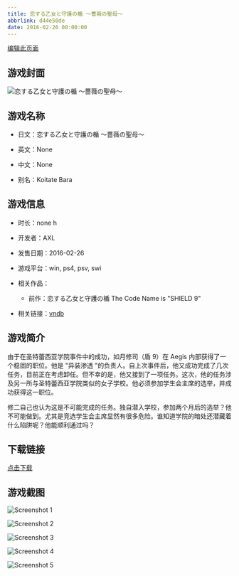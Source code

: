 ```yaml
---
title: 恋する乙女と守護の楯 ～薔薇の聖母～
abbrlink: d44e50de
date: 2016-02-26 00:00:00
---
```

[编辑此页面](https://github.com/ACG-3/ADV3-source/blob/main/source/_posts/%E6%81%8B%E3%81%99%E3%82%8B%E4%B9%99%E5%A5%B3%E3%81%A8%E5%AE%88%E8%AD%B7%E3%81%AE%E6%A5%AF%20%EF%BD%9E%E8%96%94%E8%96%87%E3%81%AE%E8%81%96%E6%AF%8D%EF%BD%9E.md)

## 游戏封面

![恋する乙女と守護の楯 ～薔薇の聖母～](https://pan.timero.xyz/d/onedrive/img_lib_001/%E6%81%8B%E3%81%99%E3%82%8B%E4%B9%99%E5%A5%B3%E3%81%A8%E5%AE%88%E8%AD%B7%E3%81%AE%E6%A5%AF%20%EF%BD%9E%E8%96%94%E8%96%87%E3%81%AE%E8%81%96%E6%AF%8D%EF%BD%9E_cover.avif)


## 游戏名称

- 日文：恋する乙女と守護の楯 ～薔薇の聖母～
- 英文：None
- 中文：None

- 别名：Koitate Bara


## 游戏信息

- 时长：none h
- 开发者：AXL
- 发售日期：2016-02-26
- 游戏平台：win, ps4, psv, swi
- 相关作品：
   - 前作：恋する乙女と守護の楯 The Code Name is "SHIELD 9"

- 相关链接：[vndb](https://vndb.org/v18589)


## 游戏简介

由于在圣特蕾西亚学院事件中的成功，如月修司（盾 9）在 Aegis 内部获得了一个稳固的职位。他是 "异装渗透 "的负责人。自上次事件后，他又成功完成了几次任务，目前正在考虑卸任。但不幸的是，他又接到了一项任务。这次，他的任务涉及另一所与圣特蕾西亚学院类似的女子学校。他必须参加学生会主席的选举，并成功获得这一职位。

修二自己也认为这是不可能完成的任务。独自潜入学校，参加两个月后的选举？他不可能做到。尤其是竞选学生会主席显然有很多危险。谁知道学院的暗处还潜藏着什么陷阱呢？他能顺利通过吗？




## 下载链接

[点击下载](https://pan.timero.xyz/onedrive/adv_lib_001/%E6%81%8B%E3%81%99%E3%82%8B%E4%B9%99%E5%A5%B3%E3%81%A8%E5%AE%88%E8%AD%B7%E3%81%AE%E6%A5%AF%20%EF%BD%9E%E8%96%94%E8%96%87%E3%81%AE%E8%81%96%E6%AF%8D%EF%BD%9E)


## 游戏截图


![Screenshot 1](https://pan.timero.xyz/d/onedrive/img_lib_001/%E6%81%8B%E3%81%99%E3%82%8B%E4%B9%99%E5%A5%B3%E3%81%A8%E5%AE%88%E8%AD%B7%E3%81%AE%E6%A5%AF%20%EF%BD%9E%E8%96%94%E8%96%87%E3%81%AE%E8%81%96%E6%AF%8D%EF%BD%9E_Screenshot_1.avif)

![Screenshot 2](https://pan.timero.xyz/d/onedrive/img_lib_001/%E6%81%8B%E3%81%99%E3%82%8B%E4%B9%99%E5%A5%B3%E3%81%A8%E5%AE%88%E8%AD%B7%E3%81%AE%E6%A5%AF%20%EF%BD%9E%E8%96%94%E8%96%87%E3%81%AE%E8%81%96%E6%AF%8D%EF%BD%9E_Screenshot_2.avif)

![Screenshot 3](https://pan.timero.xyz/d/onedrive/img_lib_001/%E6%81%8B%E3%81%99%E3%82%8B%E4%B9%99%E5%A5%B3%E3%81%A8%E5%AE%88%E8%AD%B7%E3%81%AE%E6%A5%AF%20%EF%BD%9E%E8%96%94%E8%96%87%E3%81%AE%E8%81%96%E6%AF%8D%EF%BD%9E_Screenshot_3.avif)

![Screenshot 4](https://pan.timero.xyz/d/onedrive/img_lib_001/%E6%81%8B%E3%81%99%E3%82%8B%E4%B9%99%E5%A5%B3%E3%81%A8%E5%AE%88%E8%AD%B7%E3%81%AE%E6%A5%AF%20%EF%BD%9E%E8%96%94%E8%96%87%E3%81%AE%E8%81%96%E6%AF%8D%EF%BD%9E_Screenshot_4.avif)

![Screenshot 5](https://pan.timero.xyz/d/onedrive/img_lib_001/%E6%81%8B%E3%81%99%E3%82%8B%E4%B9%99%E5%A5%B3%E3%81%A8%E5%AE%88%E8%AD%B7%E3%81%AE%E6%A5%AF%20%EF%BD%9E%E8%96%94%E8%96%87%E3%81%AE%E8%81%96%E6%AF%8D%EF%BD%9E_Screenshot_5.avif)

